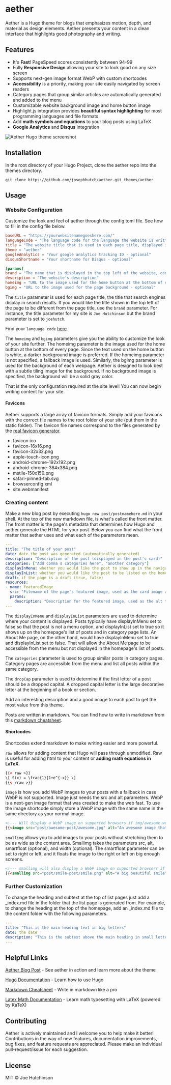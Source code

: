 # aether
Aether is a Hugo theme for blogs that emphasizes motion, depth, and material as design elements.  Aether presents your content in a clean interface that highlights good photography and writing.

## Features
 - It's **Fast**! PageSpeed scores consistently between 94-99
 - Fully **Responsive Design** allowing your site to look good on any size screen
 - Supports next-gen image format WebP with custom shortcodes
 - **Accessibility** is a priority, making your site easily navigated by screen readers
 - Category pages that group similar articles are automatically generated and added to the menu
 - Customizable website background image and home button image
 - Highlight.js integration provides **beautiful syntax highlighting** for most programming languages and file formats
 - Add **math symbols and equations** to your blog posts using LaTeX
 - **Google Analytics** and **Disqus** integration

![Aether Hugo theme screenshot](https://raw.githubusercontent.com/josephhutch/aether/master/images/screenshot.png?_sm_au_=iVVVRRW7D405F0fN)

## Installation
In the root directory of your Hugo Project, clone the aether repo into the themes directory.

```shell session
git clone https://github.com/josephhutch/aether.git themes/aether
```

## Usage
### Website Configuration
Customize the look and feel of aether through the config.toml file. See how to fill in the config file below.

```toml
baseURL = "https://yourwebsitenamegoeshere.com/"
languageCode = "The language code for the language the website is written in"
title = "The website title that is used in each page title, displayed in the browser tab and search results"
theme = "aether"
googleAnalytics = "Your google analytics tracking ID - optional"
disqusShortname = "Your shortname for Disqus - optional"

[params]
brand = "The name that is displayed in the top left of the website, consider it the website name"
description = "The website's description"
homeimg = "URL to the image used for the home button at the bottom of each post - optional"
bgimg = "URL to the image used for the page background - optional"
```

The `title` parameter is used for each page title, the title that search engines display in search results. If you would like the title shown in the top left of the page to be different from the page title, use the `brand` parameter. For instance, the title parameter for my site is `Joe Hutchinson` but the brand parameter is set to `joehutch`.

Find your `language code` [here](https://www.metamodpro.com/browser-language-codes).

The `homeimg` and `bgimg` parameters give you the ability to customize the look of your site further. The homeimg parameter is the image used for the home button at the bottom of every page. Since the text used on the home button is white, a darker background image is preferred. If the homeimg parameter is not specified, a fallback image is used. Similarly, the bgimg parameter is used for the background of each webpage. Aether is designed to look best with a subtle tiling image for the background. If no background image is specified, the background will be a solid gray color.

That is the only configuration required at the site level! You can now begin writing content for your site.

#### Favicons
Aether supports a large array of favicon formats. Simply add your favicons with the correct file names to the root folder of your site (put them in the static folder). The favicon file names correspond to the files generated by the [real favicon generator](https://realfavicongenerator.net/).

 - favicon.ico
 - favicon-16x16.png
 - favicon-32x32.png
 - apple-touch-icon.png
 - android-chrome-192x192.png
 - android-chrome-384x384.png
 - mstile-150x150.png
 - safari-pinned-tab.svg
 - browserconfig.xml
 - site.webmanifest

### Creating content
Make a new blog post by executing `hugo new post/postnamehere.md` in your shell. At the top of the new markdown file, is what's called the front matter. The front matter is the page's metadata that determines how Hugo and aether generate the HTML for your post. Below you can find what the front matter that aether uses and what each of the parameters mean.

```yaml
---
title: "The title of your post"
date: date the post was generated (automatically generated)
description: "Description of the post (displayed in the post's card)"
categories: ["Add comma s categories here", "another category"]
displayInMenu: whether you would like the post to show up in the navigation menu (true, false)
displayInList: whether you would like the post to be listed on the home page and category pages (true, false)
draft: if the page is a draft (true, false)
resources:
- name: featuredImage
  src: "Filename of the page's featured image, used as the card image and the image at the top of the article"
  params:
    description: "Description for the featured image, used as the alt text"
---
```

The `displayInMenu` and `displayInList` parameters are used to determine where your content is displayed. Posts typically have displayInMenu set to false so that the post is not a menu option, and displayInList set to true so it shows up on the homepage's list of posts and in category page lists. An About Me page, on the other hand, would have displayInMenu set to true and displayInList set to false.  That will allow the About Me page to be accessible from the menu but not displayed in the homepage's list of posts.

The `categories` parameter is used to group similar posts in category pages. Category pages are accessible from the menu and list all posts within the same category.

The `dropCap` parameter is used to determine if the first letter of a post should be a dropped capital. A dropped capital letter is the large decorative letter at the beginning of a book or section.

Add an interesting description and a good image to each post to get the most value from this theme.

Posts are written in markdown. You can find how to write in markdown from this [markdown cheatsheet](https://github.com/adam-p/markdown-here/wiki/Markdown-Cheatsheet).

#### Shortcodes
Shortcodes extend markdown to make writing easier and more powerful.

`raw` allows for adding content that Hugo will pass through unmodified. Raw is useful for adding html to your content or **adding math equations in LaTeX**.

```html
{{< raw >}}
\[ S(x) = \frac{1}{1+e^{-x}} \]
{{< /raw >}}
```

`image` is how you add WebP images to your posts with a fallback in case WebP is not supported. Image just needs the src and alt parameters. WebP is a next-gen image format that was created to make the web fast. To use the image shortcode simply store a WebP image with the same name in the same directory as your normal image.

```html
<!--- Will display a WebP image on supported browsers if img/awesome.webp exists -->
{{<image src="post/awesome-post/awesome.jpg" alt="An awesome image that will use webp when possible. Much faster!" >}}
```

`smallimg` allows you to add images to your posts without stretching them to be as wide as the content area.  Smallimg takes the parameters src, alt, smartfloat (optional), and width (optional). The smartfloat parameter can be set to right or left, and it floats the image to the right or left on big enough screens.

```html
<!--- smallimg will also display a WebP image on supported browsers if img/smile.webp exists -->
{{<smallimg src="post/smile-post/smile.png" alt="A big beautiful smile" smartfloat="left" width="100px">}}
```

### Further Customization
To change the heading and subtext at the top of list pages just add a \_index.md file in the folder that the list page is generated from.  For example, to change the heading at the top of the homepage, add an \_index.md file to the content folder with the following parameters.

```yaml
---
title: "This is the main heading text in big letters"
date: the date
description: "This is the subtext above the main heading in small letters"
---
```

## Helpful Links
[Aether Blog Post](https://www.joehutch.com/post/aether-theme/) - See aether in action and learn more about the theme

[Hugo Documentation](https://gohugo.io/documentation/) - Learn how to use Hugo

[Markdown Cheatsheet](https://github.com/adam-p/markdown-here/wiki/Markdown-Cheatsheet) - Write in markdown like a pro

[Latex Math Documentation](https://en.wikibooks.org/wiki/LaTeX/Mathematics) - Learn math typesetting with LaTeX (powered by KaTeX)

## Contributing
Aether is actively maintained and I welcome you to help make it better! Contributions in the way of new features, documentation improvements, bug fixes, and feature requests are appreciated. Please make an individual pull-request/issue for each suggestion.

## License
MIT © Joe Hutchinson
